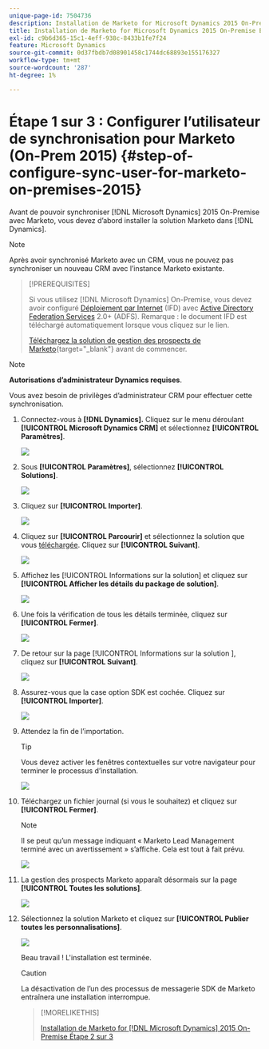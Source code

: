 ```yaml
---
unique-page-id: 7504736
description: Installation de Marketo for Microsoft Dynamics 2015 On-Premise Étape 1 sur 3 - Documents Marketo - Documentation du produit
title: Installation de Marketo for Microsoft Dynamics 2015 On-Premise Étape 1 sur 3
exl-id: c9b6d365-15c1-4eff-938c-8433b1fe7f24
feature: Microsoft Dynamics
source-git-commit: 0d37fbdb7d08901458c1744dc68893e155176327
workflow-type: tm+mt
source-wordcount: '287'
ht-degree: 1%

---
```


# Étape 1 sur 3 : Configurer l’utilisateur de synchronisation pour Marketo (On-Prem 2015) {#step-of-configure-sync-user-for-marketo-on-premises-2015}

Avant de pouvoir synchroniser [!DNL Microsoft Dynamics] 2015 On-Premise avec Marketo, vous devez d’abord installer la solution Marketo dans [!DNL Dynamics].

>[!NOTE]
>
>Après avoir synchronisé Marketo avec un CRM, vous ne pouvez pas synchroniser un nouveau CRM avec l’instance Marketo existante.

>[!PREREQUISITES]
>
>Si vous utilisez [!DNL Microsoft Dynamics] On-Premise, vous devez avoir configuré [Déploiement par Internet](https://www.microsoft.com/en-us/download/confirmation.aspx?id=41701) (IFD) avec [Active Directory Federation Services](https://msdn.microsoft.com/en-us/library/bb897402.aspx) 2.0+ (ADFS). Remarque : le document IFD est téléchargé automatiquement lorsque vous cliquez sur le lien.
>
>[Téléchargez la solution de gestion des prospects de Marketo](/help/marketo/product-docs/crm-sync/microsoft-dynamics-sync/sync-setup/download-the-marketo-lead-management-solution.md){target="_blank"} avant de commencer.

>[!NOTE]
>
>**Autorisations d’administrateur Dynamics requises**.
>
>Vous avez besoin de privilèges d’administrateur CRM pour effectuer cette synchronisation.

1. Connectez-vous à **[!DNL Dynamics].** Cliquez sur le menu déroulant **[!UICONTROL Microsoft Dynamics CRM]** et sélectionnez **[!UICONTROL Paramètres]**.

   ![](assets/image2015-3-19-8-33-29.png)

1. Sous **[!UICONTROL Paramètres]**, sélectionnez **[!UICONTROL Solutions]**.

   ![](assets/image2015-3-19-8-33-3.png)

1. Cliquez sur **[!UICONTROL Importer]**.

   ![](assets/image2015-3-19-8-34-8.png)

1. Cliquez sur **[!UICONTROL Parcourir]** et sélectionnez la solution que vous [téléchargée](/help/marketo/product-docs/crm-sync/microsoft-dynamics-sync/sync-setup/download-the-marketo-lead-management-solution.md). Cliquez sur **[!UICONTROL Suivant]**.

   ![](assets/image2015-3-19-9-20-56.png)

1. Affichez les [!UICONTROL Informations sur la solution] et cliquez sur **[!UICONTROL Afficher les détails du package de solution]**.

   ![](assets/image2015-11-18-11-12-8.png)

1. Une fois la vérification de tous les détails terminée, cliquez sur **[!UICONTROL Fermer]**.

   ![](assets/step6.png)

1. De retour sur la page [!UICONTROL  Informations sur la solution ], cliquez sur **[!UICONTROL Suivant]**.

   ![](assets/image2015-3-19-9-21-50.png)

1. Assurez-vous que la case option SDK est cochée. Cliquez sur **[!UICONTROL Importer]**.

   ![](assets/image2015-3-19-9-19-12.png)

1. Attendez la fin de l’importation.

   >[!TIP]
   >
   >Vous devez activer les fenêtres contextuelles sur votre navigateur pour terminer le processus d’installation.

   ![](assets/image2015-3-11-11-34-9.png)

1. Téléchargez un fichier journal (si vous le souhaitez) et cliquez sur **[!UICONTROL Fermer]**.

   >[!NOTE]
   >
   >Il se peut qu’un message indiquant « Marketo Lead Management terminé avec un avertissement » s’affiche. Cela est tout à fait prévu.

   ![](assets/image2015-3-13-9-54-39.png)

1. La gestion des prospects Marketo apparaît désormais sur la page **[!UICONTROL Toutes les solutions]**.

   ![](assets/image2015-3-19-8-40-38.png)

1. Sélectionnez la solution Marketo et cliquez sur **[!UICONTROL Publier toutes les personnalisations]**.

   ![](assets/image2015-3-19-8-41-21.png)

   Beau travail ! L&#39;installation est terminée.

   >[!CAUTION]
   >
   >La désactivation de l’un des processus de messagerie SDK de Marketo entraînera une installation interrompue.

   >[!MORELIKETHIS]
   >
   >[Installation de Marketo for [!DNL Microsoft Dynamics] 2015 On-Premise Étape 2 sur 3](/help/marketo/product-docs/crm-sync/microsoft-dynamics-sync/sync-setup/connecting-to-legacy-versions/step-2-of-3-set-up-2015.md)

